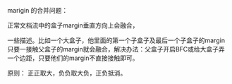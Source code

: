marigin 的合并问题： 

正常文档流中的盒子margin垂直方向上会融合，

一些描述。比如一个大盒子，他里面的第一个子盒子及最后一个子盒子的margin只要一接触父盒子的margin就会融合，解决办法：父盒子开启BFC或给大盒子弄一个边距，只要他们的margin不直接接触即可。


原则：
正正取大，负负取大负，正负抵消。